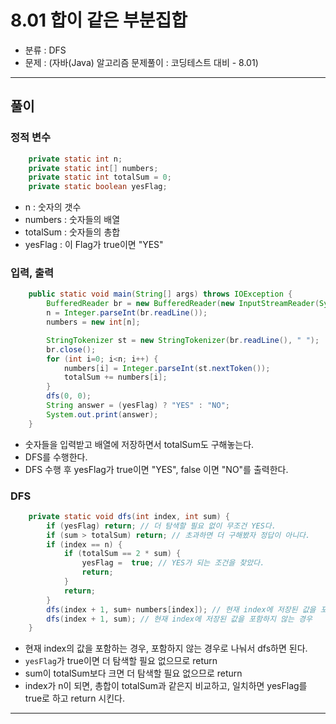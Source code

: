 # 8.01 합이 같은 부분집합
- 분류 : DFS
- 문제 : (자바(Java) 알고리즘 문제풀이 : 코딩테스트 대비 - 8.01)

---

## 풀이

### 정적 변수
```java
    private static int n;
    private static int[] numbers;
    private static int totalSum = 0;
    private static boolean yesFlag;
```
- n : 숫자의 갯수
- numbers : 숫자들의 배열
- totalSum : 숫자들의 총합
- yesFlag : 이 Flag가 true이면 "YES"

### 입력, 출력
```java
    public static void main(String[] args) throws IOException {
        BufferedReader br = new BufferedReader(new InputStreamReader(System.in));
        n = Integer.parseInt(br.readLine());
        numbers = new int[n];

        StringTokenizer st = new StringTokenizer(br.readLine(), " ");
        br.close();
        for (int i=0; i<n; i++) {
            numbers[i] = Integer.parseInt(st.nextToken());
            totalSum += numbers[i];
        }
        dfs(0, 0);
        String answer = (yesFlag) ? "YES" : "NO";
        System.out.print(answer);
    }
```
- 숫자들을 입력받고 배열에 저장하면서 totalSum도 구해놓는다.
- DFS를 수행한다.
- DFS 수행 후 yesFlag가 true이면 "YES", false 이면 "NO"를 출력한다.

### DFS
```java
    private static void dfs(int index, int sum) {
        if (yesFlag) return; // 더 탐색할 필요 없이 무조건 YES다.
        if (sum > totalSum) return; // 초과하면 더 구해봤자 정답이 아니다.
        if (index == n) {
            if (totalSum == 2 * sum) {
                yesFlag =  true; // YES가 되는 조건을 찾았다.
                return;
            }
            return;
        }
        dfs(index + 1, sum+ numbers[index]); // 현재 index에 저장된 값을 포함하는 경우
        dfs(index + 1, sum); // 현재 index에 저장된 값을 포함하지 않는 경우
    }
```
- 현재 index의 값을 포함하는 경우, 포함하지 않는 경우로 나눠서 dfs하면 된다.
- `yesFlag`가 true이면 더 탐색할 필요 없으므로 return
- sum이 totalSum보다 크면 더 탐색할 필요 없으므로 return
- index가 n이 되면, 총합이 totalSum과 같은지 비교하고, 일치하면 yesFlag를 true로 하고 return 시킨다.

---
